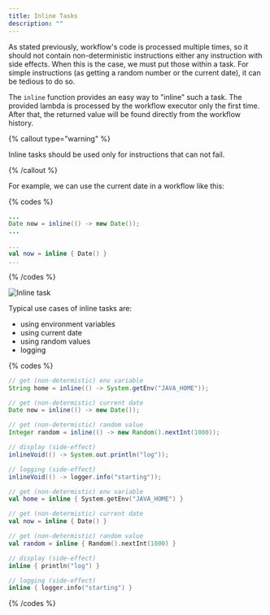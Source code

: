 ```yaml
---
title: Inline Tasks
description: ""
---
```


As stated previously, workflow's code is processed multiple times, so it should not contain non-deterministic instructions either any instruction with side effects. When this is the case, we must put those within a task. For simple instructions (as getting a random number or the current date), it can be tedious to do so.

The `inline` function provides an easy way to "inline" such a task. The provided lambda is processed by the workflow executor only the first time. After that, the returned value will be found directly from the workflow history.

{% callout type="warning"  %}

Inline tasks should be used only for instructions that can not fail.

{% /callout  %}

For example, we can use the current date in a workflow like this:

{% codes %}

```java
...
Date now = inline(() -> new Date());
...
```

```kotlin
...
val now = inline { Date() }
...
```

{% /codes %}

![Inline task](/img/inline-function@2x.png)

Typical use cases of inline tasks are:

- using environment variables
- using current date
- using random values
- logging

{% codes %}

```java
// get (non-determistic) env variable
String home = inline(() -> System.getEnv("JAVA_HOME"));

// get (non-determistic) current date
Date now = inline(() -> new Date());

// get (non-determistic) random value
Integer random = inline(() -> new Random().nextInt(1000));

// display (side-effect)
inlineVoid(() -> System.out.println("log"));

// logging (side-effect)
inlineVoid(() -> logger.info("starting"));
```

```kotlin
// get (non-determistic) env variable
val home = inline { System.getEnv("JAVA_HOME") }

// get (non-determistic) current date
val now = inline { Date() }

// get (non-determistic) random value
val random = inline { Random().nextInt(1000) }

// display (side-effect)
inline { println("log") }

// logging (side-effect)
inline { logger.info("starting") }
```

{% /codes %}
